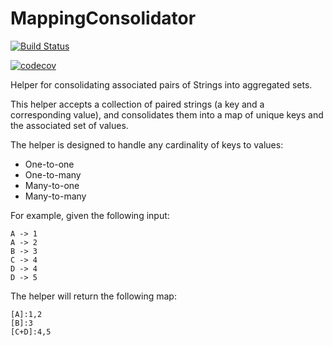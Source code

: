 # MappingConsolidator

[![Build Status](https://travis-ci.org/alexvinall/MappingConsolidator.svg?branch=master)](https://travis-ci.org/alexvinall/MappingConsolidator)

[![codecov](https://codecov.io/gh/alexvinall/MappingConsolidator/branch/master/graph/badge.svg)](https://codecov.io/gh/alexvinall/MappingConsolidator)

Helper for consolidating associated pairs of Strings into aggregated sets.

This helper accepts a collection of paired strings (a key and a corresponding value), 
and consolidates them into a map of unique keys and the associated set of values.

The helper is designed to handle any cardinality of keys to values:
 * One-to-one
 * One-to-many
 * Many-to-one
 * Many-to-many

For example, given the following input:

    A -> 1 
    A -> 2 
    B -> 3 
    C -> 4 
    D -> 4
    D -> 5    

The helper will return the following map:

    [A]:1,2 
    [B]:3 
    [C+D]:4,5